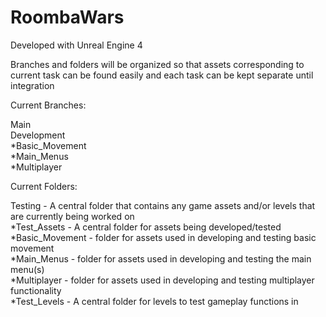 # RoombaWars

Developed with Unreal Engine 4

Branches and folders will be organized so that assets corresponding to current task can be found easily and each task can be kept separate until integration

Current Branches:

Main  
Development  
*Basic_Movement  
*Main_Menus  
*Multiplayer  

Current Folders:

Testing - A central folder that contains any game assets and/or levels that are currently being worked on  
*Test_Assets - A central folder for assets being developed/tested  
  *Basic_Movement - folder for assets used in developing and testing basic movement  
  *Main_Menus - folder for assets used in developing and testing the main menu(s)  
  *Multiplayer - folder for assets used in developing and testing multiplayer functionality  
*Test_Levels - A central folder for levels to test gameplay functions in  
 
 

